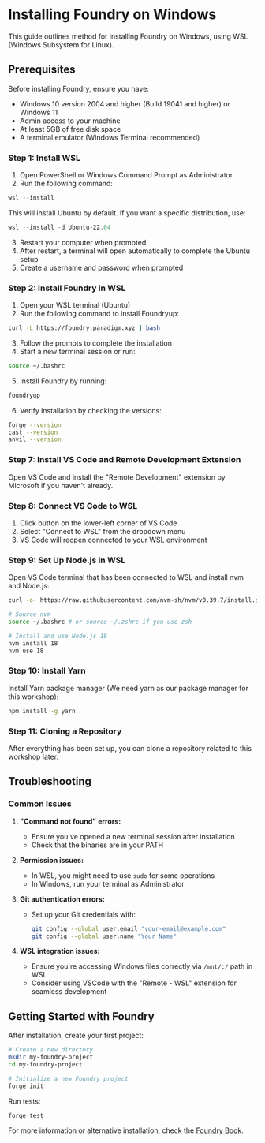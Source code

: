 # Installing Foundry on Windows

This guide outlines method for installing Foundry on Windows, using WSL (Windows Subsystem for Linux).

## Prerequisites

Before installing Foundry, ensure you have:

- Windows 10 version 2004 and higher (Build 19041 and higher) or Windows 11
- Admin access to your machine
- At least 5GB of free disk space
- A terminal emulator (Windows Terminal recommended)

### Step 1: Install WSL

1. Open PowerShell or Windows Command Prompt as Administrator
2. Run the following command:

```powershell
wsl --install
```

This will install Ubuntu by default. If you want a specific distribution, use:

```powershell
wsl --install -d Ubuntu-22.04
```

3. Restart your computer when prompted
4. After restart, a terminal will open automatically to complete the Ubuntu setup
5. Create a username and password when prompted

### Step 2: Install Foundry in WSL

1. Open your WSL terminal (Ubuntu)
2. Run the following command to install Foundryup:

```bash
curl -L https://foundry.paradigm.xyz | bash
```

3. Follow the prompts to complete the installation
4. Start a new terminal session or run:

```bash
source ~/.bashrc
```

5. Install Foundry by running:

```bash
foundryup
```

6. Verify installation by checking the versions:

```bash
forge --version
cast --version
anvil --version
```

### Step 7: Install VS Code and Remote Development Extension

Open VS Code and install the "Remote Development" extension by Microsoft if you haven't already.

### Step 8: Connect VS Code to WSL

1. Click button on the lower-left corner of VS Code
2. Select "Connect to WSL" from the dropdown menu
3. VS Code will reopen connected to your WSL environment

### Step 9: Set Up Node.js in WSL

Open VS Code terminal that has been connected to WSL and install nvm and Node.js:

```bash
curl -o- https://raw.githubusercontent.com/nvm-sh/nvm/v0.39.7/install.sh | bash

# Source nvm
source ~/.bashrc # or source ~/.zshrc if you use zsh

# Install and use Node.js 18
nvm install 18
nvm use 18
```

### Step 10: Install Yarn

Install Yarn package manager (We need yarn as our package manager for this workshop):

```bash
npm install -g yarn
```

### Step 11: Cloning a Repository

After everything has been set up, you can clone a repository related to this workshop later.

## Troubleshooting

### Common Issues

1. **"Command not found" errors:**

   - Ensure you've opened a new terminal session after installation
   - Check that the binaries are in your PATH

2. **Permission issues:**

   - In WSL, you might need to use `sudo` for some operations
   - In Windows, run your terminal as Administrator

3. **Git authentication errors:**

   - Set up your Git credentials with:
     ```bash
     git config --global user.email "your-email@example.com"
     git config --global user.name "Your Name"
     ```

4. **WSL integration issues:**
   - Ensure you're accessing Windows files correctly via `/mnt/c/` path in WSL
   - Consider using VSCode with the "Remote - WSL" extension for seamless development

## Getting Started with Foundry

After installation, create your first project:

```bash
# Create a new directory
mkdir my-foundry-project
cd my-foundry-project

# Initialize a new Foundry project
forge init
```

Run tests:

```bash
forge test
```

For more information or alternative installation, check the [Foundry Book](https://book.getfoundry.sh/).

